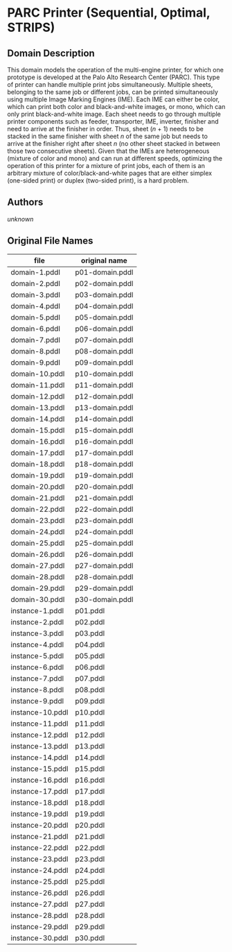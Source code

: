 # PARC Printer (Sequential, Optimal, STRIPS)

## Domain Description

This domain models the operation of the multi-engine printer, for which one prototype is developed at the Palo Alto Research Center (PARC).
This type of printer can handle multiple print jobs simultaneously.
Multiple sheets, belonging to the same job or different jobs, can be printed simultaneously using multiple Image Marking Engines (IME).
Each IME can either be color, which can print both color and black-and-white images, or mono, which can only print black-and-white image.
Each sheet needs to go through multiple printer components such as feeder, transporter, IME, inverter, finisher and need to arrive at the finisher in order.
Thus, sheet (*n* + 1) needs to be stacked in the same finisher with sheet *n* of the same job but needs to arrive at the finisher right after sheet *n* (no other sheet stacked in between those two consecutive sheets).
Given that the IMEs are heterogeneous (mixture of color and mono) and can run at different speeds, optimizing the operation of this printer for a mixture of print jobs, each of them is an arbitrary mixture of color/black-and-white pages that are either simplex (one-sided print) or duplex (two-sided print), is a hard problem.

## Authors

*unknown*

## Original File Names

| file             | original name   |
|------------------|-----------------|
| domain-1.pddl    | p01-domain.pddl |
| domain-2.pddl    | p02-domain.pddl |
| domain-3.pddl    | p03-domain.pddl |
| domain-4.pddl    | p04-domain.pddl |
| domain-5.pddl    | p05-domain.pddl |
| domain-6.pddl    | p06-domain.pddl |
| domain-7.pddl    | p07-domain.pddl |
| domain-8.pddl    | p08-domain.pddl |
| domain-9.pddl    | p09-domain.pddl |
| domain-10.pddl   | p10-domain.pddl |
| domain-11.pddl   | p11-domain.pddl |
| domain-12.pddl   | p12-domain.pddl |
| domain-13.pddl   | p13-domain.pddl |
| domain-14.pddl   | p14-domain.pddl |
| domain-15.pddl   | p15-domain.pddl |
| domain-16.pddl   | p16-domain.pddl |
| domain-17.pddl   | p17-domain.pddl |
| domain-18.pddl   | p18-domain.pddl |
| domain-19.pddl   | p19-domain.pddl |
| domain-20.pddl   | p20-domain.pddl |
| domain-21.pddl   | p21-domain.pddl |
| domain-22.pddl   | p22-domain.pddl |
| domain-23.pddl   | p23-domain.pddl |
| domain-24.pddl   | p24-domain.pddl |
| domain-25.pddl   | p25-domain.pddl |
| domain-26.pddl   | p26-domain.pddl |
| domain-27.pddl   | p27-domain.pddl |
| domain-28.pddl   | p28-domain.pddl |
| domain-29.pddl   | p29-domain.pddl |
| domain-30.pddl   | p30-domain.pddl |
| instance-1.pddl  | p01.pddl        |
| instance-2.pddl  | p02.pddl        |
| instance-3.pddl  | p03.pddl        |
| instance-4.pddl  | p04.pddl        |
| instance-5.pddl  | p05.pddl        |
| instance-6.pddl  | p06.pddl        |
| instance-7.pddl  | p07.pddl        |
| instance-8.pddl  | p08.pddl        |
| instance-9.pddl  | p09.pddl        |
| instance-10.pddl | p10.pddl        |
| instance-11.pddl | p11.pddl        |
| instance-12.pddl | p12.pddl        |
| instance-13.pddl | p13.pddl        |
| instance-14.pddl | p14.pddl        |
| instance-15.pddl | p15.pddl        |
| instance-16.pddl | p16.pddl        |
| instance-17.pddl | p17.pddl        |
| instance-18.pddl | p18.pddl        |
| instance-19.pddl | p19.pddl        |
| instance-20.pddl | p20.pddl        |
| instance-21.pddl | p21.pddl        |
| instance-22.pddl | p22.pddl        |
| instance-23.pddl | p23.pddl        |
| instance-24.pddl | p24.pddl        |
| instance-25.pddl | p25.pddl        |
| instance-26.pddl | p26.pddl        |
| instance-27.pddl | p27.pddl        |
| instance-28.pddl | p28.pddl        |
| instance-29.pddl | p29.pddl        |
| instance-30.pddl | p30.pddl        |
